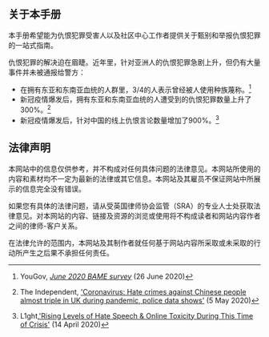 ## 关于本手册

本手册希望能为仇恨犯罪受害人以及社区中心工作者提供关于甄别和举报仇恨犯罪的一站式指南。

仇恨犯罪的解决迫在眉睫。近年里，针对亚洲人的仇恨犯罪急剧上升，但仍有大量事件并未被通报给警方：

- 在拥有东亚和东南亚血统的人群里，3/4的人表示曾经被人使用种族蔑称。[^1]
- 新冠疫情爆发后，拥有东亚和东南亚血统的人遭受到的仇恨犯罪数量上升了300%。[^2]
- 新冠疫情爆发后，针对中国的线上仇恨言论数量增加了900%。[^3]

## 法律声明

本网站中的信息仅供参考，并不构成对任何具体问题的法律意见。本网站所使用的内容和素材均不一定为最新的法律或其它信息。本网站及其雇员不保证网站中所展示的信息完全没有错误。

如果您有具体的法律问题，请从受英国律师协会监管（SRA）的专业人士处获取法律意见。对本网站的内容、链接及资源的浏览或使用将不构成读者和网站内容作者之间的律师-客户关系。

在法律允许的范围内，本网站及其制作者就任何基于网站内容所采取或未采取的行动所产生之后果不承担任何责任。


[^1]: YouGov, [_June 2020 BAME survey_](https://docs.cdn.yougov.com/6pg6w1fadp/YouGov%20Racism%20BAME%20June%202020%202.pdf) (26 June 2020)
[^2]: The Independent, ['Coronavirus: Hate crimes against Chinese people almost triple in UK during pandemic, police data shows'](https://www.independent.co.uk/news/uk/home-news/coronavirus-uk-hate-crimes-chinese-people-china-a9499991.html) (5 May 2020)
[^3]: L1ght,['Rising Levels of Hate Speech & Online Toxicity During This Time of Crisis'](https://l1ght.com/Toxicity_during_coronavirus_Report-L1ght.pdf) (14 April 2020)
